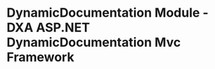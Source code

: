 DynamicDocumentation Module - DXA ASP.NET DynamicDocumentation Mvc Framework
============================================================================
